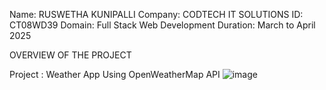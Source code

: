 Name: RUSWETHA KUNIPALLI
Company: CODTECH IT SOLUTIONS
ID: CT08WD39
Domain: Full Stack Web Development
Duration: March to April 2025

OVERVIEW OF THE PROJECT

Project : Weather App Using OpenWeatherMap API
![image](https://github.com/user-attachments/assets/3d75d42e-49a0-4895-aa2a-79878774b210)


